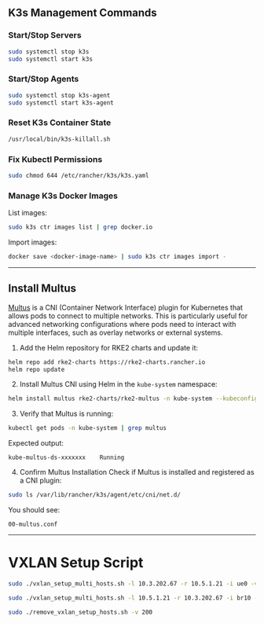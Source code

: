 ## K3s Management Commands

### Start/Stop Servers
```bash
sudo systemctl stop k3s     
sudo systemctl start k3s     
```

### Start/Stop Agents
```bash
sudo systemctl stop k3s-agent     
sudo systemctl start k3s-agent   
```

### Reset K3s Container State
```bash
/usr/local/bin/k3s-killall.sh
```

### Fix Kubectl Permissions
```bash
sudo chmod 644 /etc/rancher/k3s/k3s.yaml
```

### Manage K3s Docker Images

List images:
```bash
sudo k3s ctr images list | grep docker.io   
```

Import images:
```bash
docker save <docker-image-name> | sudo k3s ctr images import - 
```

---

## Install Multus

[Multus](https://github.com/k8snetworkplumbingwg/multus-cni) is a CNI (Container Network Interface) plugin for Kubernetes that allows pods to connect to multiple networks. This is particularly useful for advanced networking configurations where pods need to interact with multiple interfaces, such as overlay networks or external systems.

1. Add the Helm repository for RKE2 charts and update it:
```bash
helm repo add rke2-charts https://rke2-charts.rancher.io
helm repo update
```

2. Install Multus CNI using Helm in the `kube-system` namespace:
```bash
helm install multus rke2-charts/rke2-multus -n kube-system --kubeconfig ~/.kube/config --values ./utils/multus-values.yaml
```

3. Verify that Multus is running:
```sh
kubectl get pods -n kube-system | grep multus
```

Expected output:
```
kube-multus-ds-xxxxxxx    Running
```

4. Confirm Multus Installation
Check if Multus is installed and registered as a CNI plugin:

```sh
sudo ls /var/lib/rancher/k3s/agent/etc/cni/net.d/
```

You should see:
```
00-multus.conf
```

---

# VXLAN Setup Script

```sh
sudo ./vxlan_setup_multi_hosts.sh -l 10.3.202.67 -r 10.5.1.21 -i ue0 -v 200 -p 4747 -a 10.10.10.1/24

sudo ./vxlan_setup_multi_hosts.sh -l 10.5.1.21 -r 10.3.202.67 -i br10 -v 200 -p 4747 -a 10.10.10.2/24
```

```sh
sudo ./remove_vxlan_setup_hosts.sh -v 200
```

